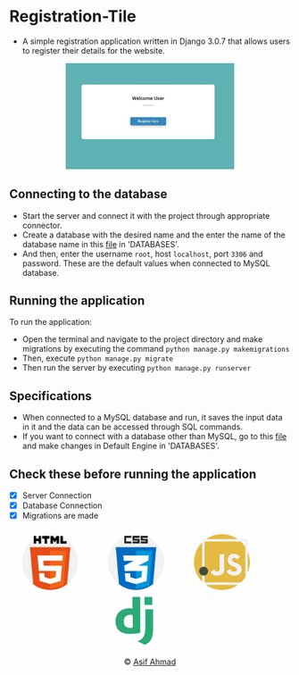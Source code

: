 # Registration-Tile 

* A simple registration application written in Django 3.0.7 that allows users to register their details for the website.

<p align="center">
  <img src="https://github.com/apexx77/Registration-Tile/blob/master/reg1.jpg" width="60%" title="Welcome User">
</p>

## Connecting to the database

* Start the server and connect it with the project through appropriate connector.
* Create a database with the desired name and the enter the name of the database name in this [file](https://github.com/apexx77/Registration-Tile/blob/master/django_project/settings.py) in 'DATABASES'.
* And then, enter the username `root`, host `localhost`, port `3306` and password. These are the default values when connected to MySQL database.

## Running the application

To run the application:
* Open the terminal and navigate to the project directory and make migrations by executing the command `python manage.py makemigrations`
* Then, execute `python manage.py migrate`
* Then run the server by executing `python manage.py runserver`

## Specifications

* When connected to a MySQL database and run, it saves the input data in it and the data can be accessed through SQL commands.
* If you want to connect with a database other than MySQL, go to this [file](https://github.com/apexx77/Registration-Tile/blob/master/django_project/settings.py) and make changes in Default Engine in 'DATABASES'.

 ## Check these before running the application
 
* [x] Server Connection
* [x] Database Connection
* [x] Migrations are made

<div align="center" style="padding-top:10px;">

<img src="https://github.com/apexx77/Registration-Tile/blob/master/img/html-5.png" width=100px style="padding-right:50px;">

<img src="https://github.com/apexx77/Registration-Tile/blob/master/img/css.png" width=100px style="padding-right:50px;">

<img src="https://github.com/apexx77/Registration-Tile/blob/master/img/javascript.png" width=100px style="padding-right:50px;">

<img src="https://github.com/apexx77/Registration-Tile/blob/master/img/django.png" width=100px style="padding-right:50px;">

</div>
 
<p align="center">&copy; <a href="https://github.com/apexx77">Asif Ahmad</a></p>

